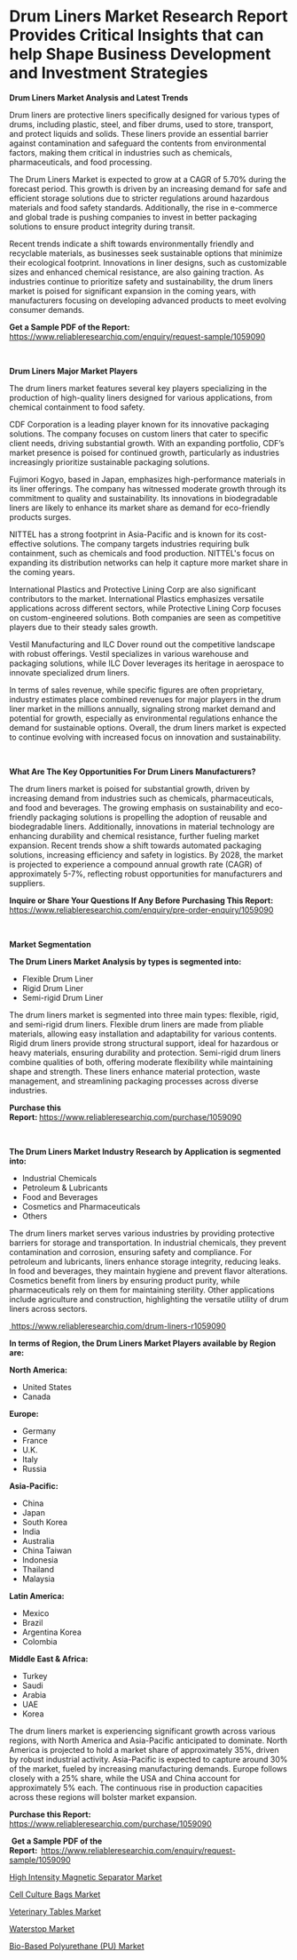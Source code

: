 <p><h1>Drum Liners Market Research Report Provides Critical Insights that can help Shape Business Development and Investment Strategies</h1></p><p><strong>Drum Liners Market Analysis and Latest Trends</strong></p>
<p><p>Drum liners are protective liners specifically designed for various types of drums, including plastic, steel, and fiber drums, used to store, transport, and protect liquids and solids. These liners provide an essential barrier against contamination and safeguard the contents from environmental factors, making them critical in industries such as chemicals, pharmaceuticals, and food processing.</p><p>The Drum Liners Market is expected to grow at a CAGR of 5.70% during the forecast period. This growth is driven by an increasing demand for safe and efficient storage solutions due to stricter regulations around hazardous materials and food safety standards. Additionally, the rise in e-commerce and global trade is pushing companies to invest in better packaging solutions to ensure product integrity during transit.</p><p>Recent trends indicate a shift towards environmentally friendly and recyclable materials, as businesses seek sustainable options that minimize their ecological footprint. Innovations in liner designs, such as customizable sizes and enhanced chemical resistance, are also gaining traction. As industries continue to prioritize safety and sustainability, the drum liners market is poised for significant expansion in the coming years, with manufacturers focusing on developing advanced products to meet evolving consumer demands.</p></p>
<p><strong>Get a Sample PDF of the Report:&nbsp;</strong> <a href="https://www.reliableresearchiq.com/enquiry/request-sample/1059090?utm_campaign=1144&utm_medium=2&utm_source=Github&utm_content=ia&utm_term=06112024&utm_id=drum-liners">https://www.reliableresearchiq.com/enquiry/request-sample/1059090</a></p>
<p>&nbsp;</p>
<p><strong>Drum Liners Major Market Players</strong></p>
<p><p>The drum liners market features several key players specializing in the production of high-quality liners designed for various applications, from chemical containment to food safety.</p><p>CDF Corporation is a leading player known for its innovative packaging solutions. The company focuses on custom liners that cater to specific client needs, driving substantial growth. With an expanding portfolio, CDF’s market presence is poised for continued growth, particularly as industries increasingly prioritize sustainable packaging solutions.</p><p>Fujimori Kogyo, based in Japan, emphasizes high-performance materials in its liner offerings. The company has witnessed moderate growth through its commitment to quality and sustainability. Its innovations in biodegradable liners are likely to enhance its market share as demand for eco-friendly products surges.</p><p>NITTEL has a strong footprint in Asia-Pacific and is known for its cost-effective solutions. The company targets industries requiring bulk containment, such as chemicals and food production. NITTEL's focus on expanding its distribution networks can help it capture more market share in the coming years.</p><p>International Plastics and Protective Lining Corp are also significant contributors to the market. International Plastics emphasizes versatile applications across different sectors, while Protective Lining Corp focuses on custom-engineered solutions. Both companies are seen as competitive players due to their steady sales growth.</p><p>Vestil Manufacturing and ILC Dover round out the competitive landscape with robust offerings. Vestil specializes in various warehouse and packaging solutions, while ILC Dover leverages its heritage in aerospace to innovate specialized drum liners.</p><p>In terms of sales revenue, while specific figures are often proprietary, industry estimates place combined revenues for major players in the drum liner market in the millions annually, signaling strong market demand and potential for growth, especially as environmental regulations enhance the demand for sustainable options. Overall, the drum liners market is expected to continue evolving with increased focus on innovation and sustainability.</p></p>
<p>&nbsp;</p>
<p><strong>What Are The Key Opportunities For Drum Liners Manufacturers?</strong></p>
<p><p>The drum liners market is poised for substantial growth, driven by increasing demand from industries such as chemicals, pharmaceuticals, and food and beverages. The growing emphasis on sustainability and eco-friendly packaging solutions is propelling the adoption of reusable and biodegradable liners. Additionally, innovations in material technology are enhancing durability and chemical resistance, further fueling market expansion. Recent trends show a shift towards automated packaging solutions, increasing efficiency and safety in logistics. By 2028, the market is projected to experience a compound annual growth rate (CAGR) of approximately 5-7%, reflecting robust opportunities for manufacturers and suppliers.</p></p>
<p><strong>Inquire or Share Your Questions If Any Before Purchasing This Report:</strong> <a href="https://www.reliableresearchiq.com/enquiry/pre-order-enquiry/1059090?utm_campaign=1144&utm_medium=2&utm_source=Github&utm_content=ia&utm_term=06112024&utm_id=drum-liners">https://www.reliableresearchiq.com/enquiry/pre-order-enquiry/1059090</a></p>
<p>&nbsp;</p>
<p><strong>Market Segmentation</strong></p>
<p><strong>The Drum Liners Market Analysis by types is segmented into:</strong></p>
<p><ul><li>Flexible Drum Liner</li><li>Rigid Drum Liner</li><li>Semi-rigid Drum Liner</li></ul></p>
<p><p>The drum liners market is segmented into three main types: flexible, rigid, and semi-rigid drum liners. Flexible drum liners are made from pliable materials, allowing easy installation and adaptability for various contents. Rigid drum liners provide strong structural support, ideal for hazardous or heavy materials, ensuring durability and protection. Semi-rigid drum liners combine qualities of both, offering moderate flexibility while maintaining shape and strength. These liners enhance material protection, waste management, and streamlining packaging processes across diverse industries.</p></p>
<p><strong>Purchase this Report:&nbsp;</strong><a href="https://www.reliableresearchiq.com/purchase/1059090?utm_campaign=1144&utm_medium=2&utm_source=Github&utm_content=ia&utm_term=06112024&utm_id=drum-liners">https://www.reliableresearchiq.com/purchase/1059090</a></p>
<p>&nbsp;</p>
<p><strong>The Drum Liners Market Industry Research by Application is segmented into:</strong></p>
<p><ul><li>Industrial Chemicals</li><li>Petroleum & Lubricants</li><li>Food and Beverages</li><li>Cosmetics and Pharmaceuticals</li><li>Others</li></ul></p>
<p><p>The drum liners market serves various industries by providing protective barriers for storage and transportation. In industrial chemicals, they prevent contamination and corrosion, ensuring safety and compliance. For petroleum and lubricants, liners enhance storage integrity, reducing leaks. In food and beverages, they maintain hygiene and prevent flavor alterations. Cosmetics benefit from liners by ensuring product purity, while pharmaceuticals rely on them for maintaining sterility. Other applications include agriculture and construction, highlighting the versatile utility of drum liners across sectors.</p></p>
<p><a href="https://www.reliableresearchiq.com/drum-liners-r1059090?utm_campaign=1144&utm_medium=2&utm_source=Github&utm_content=ia&utm_term=06112024&utm_id=drum-liners">&nbsp;https://www.reliableresearchiq.com/drum-liners-r1059090</a></p>
<p><strong>In terms of Region, the Drum Liners Market Players available by Region are:</strong></p>
<p>
    <p> <strong> North America: </strong>
        <ul>
            <li>United States</li>
            <li>Canada</li>
        </ul>
        </p> 
    <p> <strong> Europe: </strong>
        <ul>
            <li>Germany</li>
            <li>France</li>
            <li>U.K.</li>
            <li>Italy</li>
            <li>Russia</li>
        </ul>
        </p> 
    <p> <strong> Asia-Pacific: </strong>
        <ul>
            <li>China</li>
            <li>Japan</li>
            <li>South Korea</li>
            <li>India</li>
            <li>Australia</li>
            <li>China Taiwan</li>
            <li>Indonesia</li>
            <li>Thailand</li>
            <li>Malaysia</li>
        </ul>
        </p> 
    <p> <strong> Latin America: </strong>
        <ul>
            <li>Mexico</li>
            <li>Brazil</li>
            <li>Argentina Korea</li>
            <li>Colombia</li>
        </ul>
        </p> 
    <p> <strong> Middle East & Africa: </strong>
        <ul>
            <li>Turkey</li>
            <li>Saudi</li>
            <li>Arabia</li>
            <li>UAE</li>
            <li>Korea</li>
        </ul>
    </p>
    </p>
<p><p>The drum liners market is experiencing significant growth across various regions, with North America and Asia-Pacific anticipated to dominate. North America is projected to hold a market share of approximately 35%, driven by robust industrial activity. Asia-Pacific is expected to capture around 30% of the market, fueled by increasing manufacturing demands. Europe follows closely with a 25% share, while the USA and China account for approximately 5% each. The continuous rise in production capacities across these regions will bolster market expansion.</p></p>
<p><strong>Purchase this Report: </strong><a href="https://www.reliableresearchiq.com/purchase/1059090?utm_campaign=1144&utm_medium=2&utm_source=Github&utm_content=ia&utm_term=06112024&utm_id=drum-liners">https://www.reliableresearchiq.com/purchase/1059090</a></p>
<p>&nbsp;<strong>Get a Sample PDF of the Report:&nbsp;&nbsp;</strong><a href="https://www.reliableresearchiq.com/enquiry/request-sample/1059090?utm_campaign=1144&utm_medium=2&utm_source=Github&utm_content=ia&utm_term=06112024&utm_id=drum-liners">https://www.reliableresearchiq.com/enquiry/request-sample/1059090</a></p>
<p><strong></strong></p>
<p><p><a href="https://www.linkedin.com/pulse/high-intensity-magnetic-separator-market-pulse-96-expansion-x3oxe?utm_campaign=1144&utm_medium=2&utm_source=Github&utm_content=ia&utm_term=06112024&utm_id=drum-liners">High Intensity Magnetic Separator Market</a></p><p><a href="https://issuu.com/reportprime-2/docs/cell-culture-bags-market-size-2030._933ed44ad93bb4?utm_campaign=1144&utm_medium=2&utm_source=Github&utm_content=ia&utm_term=06112024&utm_id=drum-liners">Cell Culture Bags Market</a></p><p><a href="https://issuu.com/reportprime-2/docs/veterinary-tables-market-size-2030._bd4f4800d214eb?utm_campaign=1144&utm_medium=2&utm_source=Github&utm_content=ia&utm_term=06112024&utm_id=drum-liners">Veterinary Tables Market</a></p><p><a href="https://github.com/brunafxh5tru/Market-Research-Report-List-1/blob/main/waterstop-market.md?utm_campaign=1144&utm_medium=2&utm_source=Github&utm_content=ia&utm_term=06112024&utm_id=drum-liners">Waterstop Market</a></p><p><a href="https://www.linkedin.com/pulse/bio-based-polyurethane-pu-market-segmentation-geographical-z2fwe?utm_campaign=1144&utm_medium=2&utm_source=Github&utm_content=ia&utm_term=06112024&utm_id=drum-liners">Bio-Based Polyurethane (PU) Market</a></p></p>